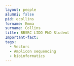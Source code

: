 ```yaml
---
layout: people
alumni: false
pid: ecollins
forname: Emma
surname: Collins
title: BBSRC LIDO PhD Student
Important-fact: 
tags: 
  - Vectors 
  - Amplicon sequencing 
  - bioinformatics
---
```


